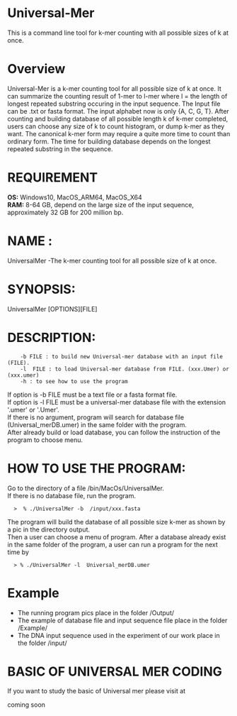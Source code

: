 # Universal-Mer
  This is a command line tool for k-mer counting with all possible sizes of k at once.
# Overview
  Universal-Mer is a k-mer counting tool for all possible size of k at once. It can summarize the counting result of 1-mer to l-mer where l = the length of longest repeated substring occuring in the input sequence. The Input file can be .txt or fasta format. The input alphabet now is only {A, C, G, T}. After counting and building database of all possible length k of k-mer completed, users can choose any size of k to count histogram, or dump k-mer as they want. The canonical k-mer form may require a quite more time to count than ordinary form. The time for building database depends on the longest repeated substring in the sequence.

# REQUIREMENT
  **OS:** Windows10, MacOS_ARM64, MacOS_X64 <br>
  **RAM:** 8-64 GB, depend on the large size of the input sequence, approximately 32 GB for 200 million bp. <br>
  
# NAME :
  UniversalMer -The k-mer counting tool for all possible size of k at once. 

# SYNOPSIS: 
  UniversalMer [OPTIONS][FILE]

# DESCRIPTION:
        -b FILE : to build new Universal-mer database with an input file (FILE).
        -l  FILE : to load Universal-mer database from FILE. (xxx.Umer) or (xxx.umer) 
        -h : to see how to use the program

  If option is -b  FILE must be a text file or a fasta format file.<br>
  If option is -l  FILE must be a universal-mer database file with the extension '.umer' or '.Umer'. <br>
  If there is no argument, program will search for database file (Universal_merDB.umer) in the same folder with the program.<br>
  After already build or load database, you can follow the instruction of the program to choose menu. <br>

# HOW TO USE THE PROGRAM:
   Go to the directory of a file  /bin/MacOs/UniversalMer.  <br>
   If there is no database file, run the program.
   
      >  % ./UniversalMer -b  /input/xxx.fasta
      
   The program will build the database of all possible size k-mer as shown by a pic in the directory output.<br>
   Then a user can choose a menu of program.
   After a database already exist in the same folder of the program, a user can run a program for the next time by
   
      > % ./UniversalMer -l  Universal_merDB.umer

# Example
  * The running program pics place in the folder /Output/ <br>
  * The example of database file and input sequence file place in the folder /Example/ <br>
  * The DNA input sequence used in the experiment of our work place in the folder /input/ <br>

# BASIC OF UNIVERSAL MER CODING
  If you want to study the basic of Universal mer please visit at
  
  coming soon

   
